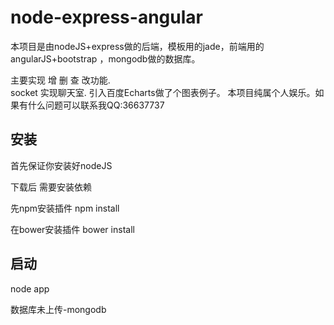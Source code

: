 # node-express-angular
本项目是由nodeJS+express做的后端，模板用的jade，前端用的angularJS+bootstrap  ，mongodb做的数据库。

主要实现 增 删 查 改功能.  
socket 实现聊天室.
引入百度Echarts做了个图表例子。
本项目纯属个人娱乐。如果有什么问题可以联系我QQ:36637737


## 安装
首先保证你安装好nodeJS

下载后 需要安装依赖

先npm安装插件
npm install


在bower安装插件
bower install

## 启动
node app

数据库未上传-mongodb


